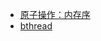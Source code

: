 * [原子操作：内存序](https://github.com/joeylichang/joeylichang.github.io/blob/master/src/rpc/brpc/atomic.md)
* [bthread](https://github.com/joeylichang/joeylichang.github.io/blob/master/src/rpc/brpc/bthread/overview.md)
